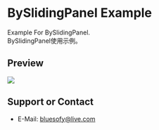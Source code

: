 # BySlidingPanel Example

Example For BySlidingPanel.
<br>
BySlidingPanel使用示例。

## Preview
![](https://github.com/PandoraMaze/BySwitcher/blob/master/example/preview/preview.gif)

## Support or Contact
- E-Mail: <bluesofy@live.com>